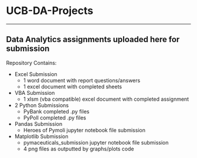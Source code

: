 # UCB-DA-Projects
-----------------------------------------------------------------------------------------
## Data Analytics assignments uploaded here for submission

Repository Contains:
* Excel Submission
  * 1 word document with report questions/answers
  * 1 excel document with completed sheets
* VBA Submission
  * 1 xlsm (vba compatible) excel document with completed assignment
* 2 Python Submissions
  * PyBank completed .py files
  * PyPoll completed .py files
* Pandas Submission
  * Heroes of Pymoli jupyter notebook file submission
* Matplotlib Submission
  * pymaceuticals_submission jupyter notebook file submission
  * 4 png files as outputted by graphs/plots code

